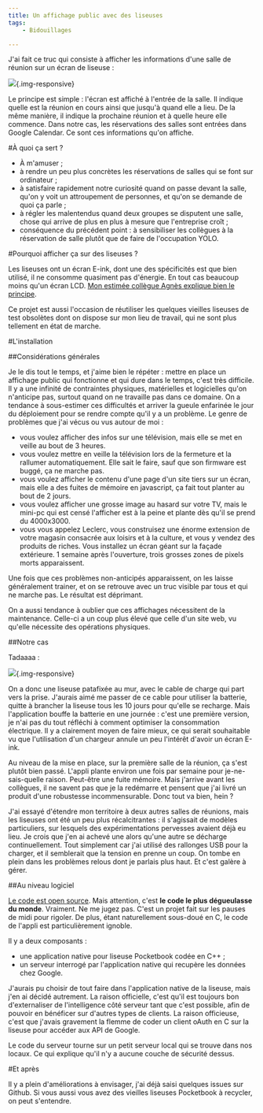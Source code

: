 ```yaml
---
title: Un affichage public avec des liseuses
tags:
    - Bidouillages

---
```


J'ai fait ce truc qui consiste à afficher les informations d'une salle de réunion sur un écran de liseuse :

![](/images/liseuse_2.jpg){.img-responsive}

<!--more-->

Le principe est simple : l'écran est affiché à l'entrée de la salle. Il indique quelle est la réunion en cours ainsi que jusqu'à quand elle a lieu. De la même manière, il indique la prochaine réunion et à quelle heure elle commence. Dans notre cas, les réservations des salles sont entrées dans Google Calendar. Ce sont ces informations qu'on affiche.

#À quoi ça sert ?

* À m'amuser ;
* à rendre un peu plus concrètes les réservations de salles qui se font sur ordinateur ;
* à satisfaire rapidement notre curiosité quand on passe devant la salle, qu'on y voit un attroupement de personnes, et qu'on se demande de quoi ça parle ;
* à régler les malentendus quand deux groupes se disputent une salle, chose qui arrive de plus en plus à mesure que l'entreprise croît ;
* conséquence du précédent point : à sensibiliser les collègues à la réservation de salle plutôt que de faire de l'occupation YOLO.

#Pourquoi afficher ça sur des liseuses ?

Les liseuses ont un écran E-ink, dont une des spécificités est que bien utilisé, il ne consomme quasiment pas d'énergie. En tout cas beaucoup moins qu'un écran LCD. [Mon estimée collègue Agnès explique bien le principe](https://tut-tuuut.github.io/2014/06/30/un-site-web-pour-liseuse.html).

Ce projet est aussi l'occasion de réutiliser les quelques vieilles liseuses de test obsolètes dont on dispose sur mon lieu de travail, qui ne sont plus tellement en état de marche.

#L'installation

##Considérations générales

Je le dis tout le temps, et j'aime bien le répéter : mettre en place un affichage public qui fonctionne et qui dure dans le temps, c'est très difficile. Il y a une infinité de contraintes physiques, matérielles et logicielles qu'on n'anticipe pas, surtout quand on ne travaille pas dans ce domaine. On a tendance à sous-estimer ces difficultés et arriver la gueule enfarinée le jour du déploiement pour se rendre compte qu'il y a un problème. Le genre de problèmes que j'ai vécus ou vus autour de moi :

* vous voulez afficher des infos sur une télévision, mais elle se met en veille au bout de 3 heures.
* vous voulez mettre en veille la télévision lors de la fermeture et la rallumer automatiquement. Elle sait le faire, sauf que son firmware est buggé, ça ne marche pas.
* vous voulez afficher le contenu d'une page d'un site tiers sur un écran, mais elle a des fuites de mémoire en javascript, ça fait tout planter au bout de 2 jours.
* vous voulez afficher une grosse image au hasard sur votre TV, mais le mini-pc qui est censé l'afficher est à la peine et plante dès qu'il se prend du 4000x3000.
* vous vous appelez Leclerc, vous construisez une énorme extension de votre magasin consacrée aux loisirs et à la culture, et vous y vendez des produits de riches. Vous installez un écran géant sur la façade extérieure. 1 semaine après l'ouverture, trois grosses zones de pixels morts apparaissent.

Une fois que ces problèmes non-anticipés apparaissent, on les laisse généralement trainer, et on se retrouve avec un truc visible par tous et qui ne marche pas. Le résultat est déprimant.

On a aussi tendance à oublier que ces affichages nécessitent de la maintenance. Celle-ci a un coup plus élevé que celle d'un site web, vu qu'elle nécessite des opérations physiques.

##Notre cas

Tadaaaa :

![](/images/liseuse_1.jpg){.img-responsive}

On a donc une liseuse patafixée au mur, avec le cable de charge qui part vers la prise. J'aurais aimé me passer de ce cable pour utiliser la batterie, quitte à brancher la liseuse tous les 10 jours pour qu'elle se recharge. Mais l'application bouffe la batterie en une journée : c'est une première version, je n'ai pas du tout réfléchi à comment optimiser la consommation électrique. Il y a clairement moyen de faire mieux, ce qui serait souhaitable vu que l'utilisation d'un chargeur annule un peu l'intérêt d'avoir un écran E-ink.

Au niveau de la mise en place, sur la première salle de la réunion, ça s'est plutôt bien passé. L'appli plante environ une fois par semaine pour je-ne-sais-quelle raison. Peut-être une fuite mémoire. Mais j'arrive avant les collègues, il ne savent pas que je la redémarre et pensent que j'ai livré un produit d'une robustesse incommensurable. Donc tout va bien, hein ?

J'ai essayé d'étendre mon territoire à deux autres salles de réunions, mais les liseuses ont été un peu plus récalcitrantes : il s'agissait de modèles particuliers, sur lesquels des expérimentations pervesses avaient déjà eu lieu. Je crois que j'en ai achevé une alors qu'une autre se décharge continuellement. Tout simplement car j'ai utilisé des rallonges USB pour la charger, et il semblerait que la tension en prenne un coup.
On tombe en plein dans les problèmes relous dont je parlais plus haut. Et c'est galère à gérer.

##Au niveau logiciel

[Le code est open source](https://github.com/oservieres/getaroom). Mais attention, c'est **le code le plus dégueulasse du monde**. Vraiment. Ne me jugez pas. C'est un projet fait sur les pauses de midi pour rigoler. De plus, étant naturellement sous-doué en C, le code de l'appli est particulièrement ignoble.

Il y a deux composants :

* une application native pour liseuse Pocketbook codée en C++ ;
* un serveur interrogé par l'application native qui recupère les données chez Google.

J'aurais pu choisir de tout faire dans l'application native de la liseuse, mais j'en ai décidé autrement. La raison officielle, c'est qu'il est toujours bon d'externaliser de l'intelligence côté serveur tant que c'est possible, afin de pouvoir en bénéficer sur d'autres types de clients.
La raison officieuse, c'est que j'avais gravement la flemme de coder un client oAuth en C sur la liseuse pour accéder aux API de Google.

Le code du serveur tourne sur un petit serveur local qui se trouve dans nos locaux. Ce qui explique qu'il n'y a aucune couche de sécurité dessus.

#Et après

Il y a plein d'améliorations à envisager, j'ai déjà saisi quelques issues sur Github. Si vous aussi vous avez des vieilles liseuses Pocketbook à recycler, on peut s'entendre.
